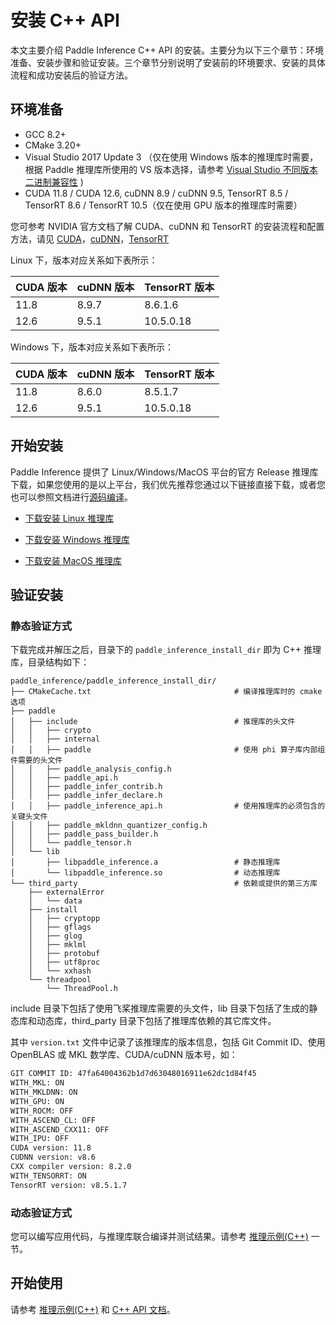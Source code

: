 # 安装 C++ API

本文主要介绍 Paddle Inference C++ API 的安装。主要分为以下三个章节：环境准备、安装步骤和验证安装。三个章节分别说明了安装前的环境要求、安装的具体流程和成功安装后的验证方法。

## 环境准备

- GCC 8.2+
- CMake 3.20+
- Visual Studio 2017 Update 3 （仅在使用 Windows 版本的推理库时需要，根据 Paddle 推理库所使用的 VS 版本选择，请参考 [Visual Studio 不同版本二进制兼容性](https://docs.microsoft.com/zh-cn/cpp/porting/binary-compat-2015-2017?view=msvc-170&viewFallbackFrom=vs-2019) )
- CUDA 11.8 / CUDA 12.6, cuDNN 8.9 / cuDNN 9.5, TensorRT 8.5 /  TensorRT 8.6 /  TensorRT 10.5（仅在使用 GPU 版本的推理库时需要）

您可参考 NVIDIA 官方文档了解 CUDA、cuDNN 和 TensorRT 的安装流程和配置方法，请见 [CUDA](https://docs.nvidia.com/cuda/cuda-installation-guide-linux/)，[cuDNN](https://docs.nvidia.com/deeplearning/sdk/cudnn-install/)，[TensorRT](https://developer.nvidia.com/tensorrt)


Linux 下，版本对应关系如下表所示：

|CUDA 版本|cuDNN 版本| TensorRT 版本|
|---|---|---|
|11.8|8.9.7|8.6.1.6|
|12.6|9.5.1|10.5.0.18|

Windows 下，版本对应关系如下表所示：

|CUDA 版本|cuDNN 版本| TensorRT 版本|
|---|---|---|
|11.8|8.6.0|8.5.1.7|
|12.6|9.5.1|10.5.0.18|

## 开始安装

Paddle Inference 提供了 Linux/Windows/MacOS 平台的官方 Release 推理库下载，如果您使用的是以上平台，我们优先推荐您通过以下链接直接下载，或者您也可以参照文档进行[源码编译](./compile/source_compile)。

- [下载安装 Linux 推理库](download_lib.html#linux)

- [下载安装 Windows 推理库](download_lib.html#windows)

- [下载安装 MacOS 推理库](download_lib.html#mac)

## 验证安装

### 静态验证方式

下载完成并解压之后，目录下的 `paddle_inference_install_dir` 即为 C++ 推理库，目录结构如下：

```shell
paddle_inference/paddle_inference_install_dir/
├── CMakeCache.txt                                # 编译推理库时的 cmake 选项
├── paddle
│   ├── include                                   # 推理库的头文件
│   │   ├── crypto
│   │   ├── internal
│   │   ├── paddle                                # 使用 phi 算子库内部组件需要的头文件
│   │   ├── paddle_analysis_config.h
│   │   ├── paddle_api.h
│   │   ├── paddle_infer_contrib.h
│   │   ├── paddle_infer_declare.h
│   │   ├── paddle_inference_api.h                # 使用推理库的必须包含的关键头文件
│   │   ├── paddle_mkldnn_quantizer_config.h
│   │   ├── paddle_pass_builder.h
│   │   └── paddle_tensor.h
│   └── lib
│       ├── libpaddle_inference.a                 # 静态推理库
│       └── libpaddle_inference.so                # 动态推理库
└── third_party                                   # 依赖或提供的第三方库
    ├── externalError
    │   └── data
    ├── install
    │   ├── cryptopp
    │   ├── gflags
    │   ├── glog
    │   ├── mklml
    │   ├── protobuf
    │   ├── utf8proc
    │   └── xxhash
    └── threadpool
        └── ThreadPool.h
```

include 目录下包括了使用飞桨推理库需要的头文件，lib 目录下包括了生成的静态库和动态库，third_party 目录下包括了推理库依赖的其它库文件。

其中 `version.txt` 文件中记录了该推理库的版本信息，包括 Git Commit ID、使用 OpenBLAS 或 MKL 数学库、CUDA/cuDNN 版本号，如：

```bash
GIT COMMIT ID: 47fa64004362b1d7d63048016911e62dc1d84f45
WITH_MKL: ON
WITH_MKLDNN: ON
WITH_GPU: ON
WITH_ROCM: OFF
WITH_ASCEND_CL: OFF
WITH_ASCEND_CXX11: OFF
WITH_IPU: OFF
CUDA version: 11.8
CUDNN version: v8.6
CXX compiler version: 8.2.0
WITH_TENSORRT: ON
TensorRT version: v8.5.1.7
```

### 动态验证方式

您可以编写应用代码，与推理库联合编译并测试结果。请参考 [推理示例(C++)](../quick_start/cpp_demo) 一节。

## 开始使用

请参考 [推理示例(C++)](../quick_start/cpp_demo) 和 [C++ API 文档](../api_reference/cxx_api_index)。
